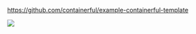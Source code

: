 https://github.com/containerful/example-containerful-template

[![](https://mongoke.xmorse.now.sh/button.svg)](https://github.com)

